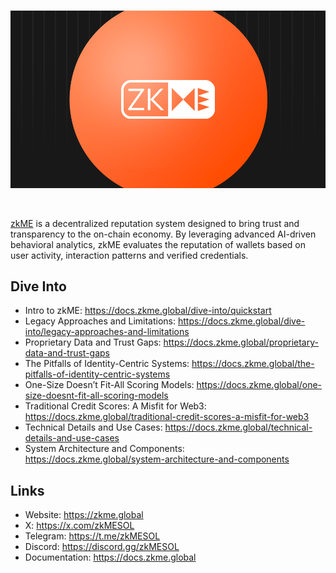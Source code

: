 <br/>

![zkme-logo](https://github.com/zkMEsol/.github/blob/main/zkme.png)

<br/>

[zkME](https://zkme.global) is a decentralized reputation system designed to bring trust and transparency to the on-chain economy. By leveraging advanced AI-driven behavioral analytics, zkME evaluates the reputation of wallets based on user activity, interaction patterns and verified credentials.


## Dive Into
 - Intro to zkME: https://docs.zkme.global/dive-into/quickstart
 - Legacy Approaches and Limitations: https://docs.zkme.global/dive-into/legacy-approaches-and-limitations
 - Proprietary Data and Trust Gaps: https://docs.zkme.global/proprietary-data-and-trust-gaps
 - The Pitfalls of Identity-Centric Systems: https://docs.zkme.global/the-pitfalls-of-identity-centric-systems
 - One-Size Doesn’t Fit-All Scoring Models: https://docs.zkme.global/one-size-doesnt-fit-all-scoring-models
 - Traditional Credit Scores: A Misfit for Web3: https://docs.zkme.global/traditional-credit-scores-a-misfit-for-web3
 - Technical Details and Use Cases: https://docs.zkme.global/technical-details-and-use-cases
 - System Architecture and Components: https://docs.zkme.global/system-architecture-and-components

## Links
 - Website: https://zkme.global
 - X: https://x.com/zkMESOL
 - Telegram: https://t.me/zkMESOL
 - Discord: https://discord.gg/zkMESOL
 - Documentation: https://docs.zkme.global
